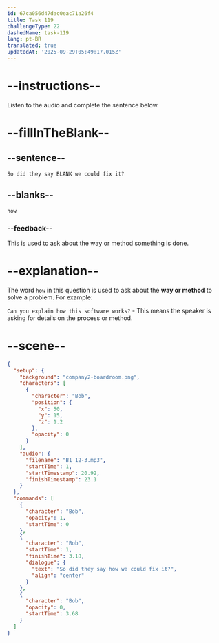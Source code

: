 ```yaml
---
id: 67ca056d47dac0eac71a26f4
title: Task 119
challengeType: 22
dashedName: task-119
lang: pt-BR
translated: true
updatedAt: '2025-09-29T05:49:17.015Z'
---
```


<!-- (Audio) Bob: So did they say how we could fix it? -->

# --instructions--

Listen to the audio and complete the sentence below.  

# --fillInTheBlank--

## --sentence--

`So did they say BLANK we could fix it?`  

## --blanks--

`how`  

### --feedback--

This is used to ask about the way or method something is done.  

# --explanation--

The word `how` in this question is used to ask about the **way or method** to solve a problem. For example:

`Can you explain how this software works?` - This means the speaker is asking for details on the process or method.

# --scene--

```json
{
  "setup": {
    "background": "company2-boardroom.png",
    "characters": [
      {
        "character": "Bob",
        "position": {
          "x": 50,
          "y": 15,
          "z": 1.2
        },
        "opacity": 0
      }
    ],
    "audio": {
      "filename": "B1_12-3.mp3",
      "startTime": 1,
      "startTimestamp": 20.92,
      "finishTimestamp": 23.1
    }
  },
  "commands": [
    {
      "character": "Bob",
      "opacity": 1,
      "startTime": 0
    },
    {
      "character": "Bob",
      "startTime": 1,
      "finishTime": 3.18,
      "dialogue": {
        "text": "So did they say how we could fix it?",
        "align": "center"
      }
    },
    {
      "character": "Bob",
      "opacity": 0,
      "startTime": 3.68
    }
  ]
}
```
